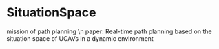 # SituationSpace
mission of path planning
\n paper: Real-time path planning based on the situation space of UCAVs in a dynamic environment

